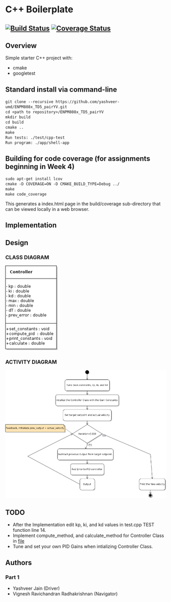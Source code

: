 # C++ Boilerplate
[![Build Status](https://travis-ci.org/dpiet/cpp-boilerplate.svg?branch=master)](https://travis-ci.org/dpiet/cpp-boilerplate)
[![Coverage Status](https://coveralls.io/repos/github/dpiet/cpp-boilerplate/badge.svg?branch=master)](https://coveralls.io/github/dpiet/cpp-boilerplate?branch=master)
---

## Overview

Simple starter C++ project with:

- cmake
- googletest

## Standard install via command-line
```
git clone --recursive https://github.com/yashveer-umd/ENPM808x_TD5_pairYV.git
cd <path to repository>/ENPM808x_TD5_pairYV
mkdir build
cd build
cmake ..
make
Run tests: ./test/cpp-test
Run program: ./app/shell-app
```

## Building for code coverage (for assignments beginning in Week 4)
```
sudo apt-get install lcov
cmake -D COVERAGE=ON -D CMAKE_BUILD_TYPE=Debug ../
make
make code_coverage
```
This generates a index.html page in the build/coverage sub-directory that can be viewed locally in a web browser.

## Implementation
## Design
### CLASS DIAGRAM
![](UML/class_diagram.png)
### ACTIVITY DIAGRAM
![](UML/activity_diagram.png)

## TODO
* After the Implementation edit kp, ki, and kd values in test.cpp TEST function line 14.
* Implement compute_method, and calculate_method for Controller Class in [file](app/libs/PID.cpp)
* Tune and set your own PID Gains when intializing Controller Class.

## Authors
### Part 1
* Yashveer Jain (Driver)
* Vignesh Ravichandran Radhakrishnan (Navigator)